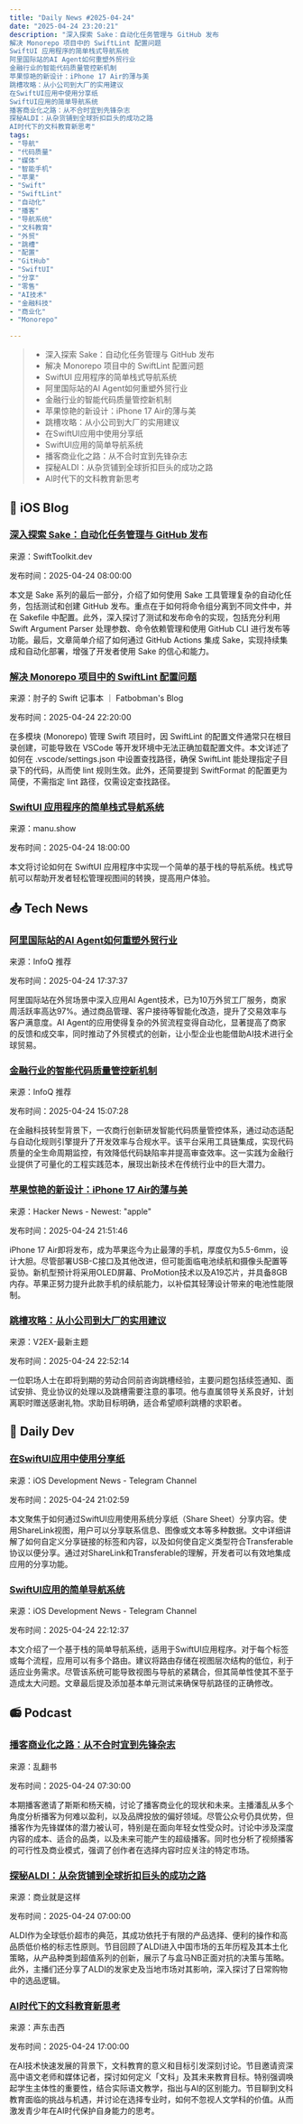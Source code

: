 ```yaml
---
title: "Daily News #2025-04-24"
date: "2025-04-24 23:20:21"
description: "深入探索 Sake：自动化任务管理与 GitHub 发布
解决 Monorepo 项目中的 SwiftLint 配置问题
SwiftUI 应用程序的简单栈式导航系统
阿里国际站的AI Agent如何重塑外贸行业
金融行业的智能代码质量管控新机制
苹果惊艳的新设计：iPhone 17 Air的薄与美
跳槽攻略：从小公司到大厂的实用建议
在SwiftUI应用中使用分享纸
SwiftUI应用的简单导航系统
播客商业化之路：从不合时宜到先锋杂志
探秘ALDI：从杂货铺到全球折扣巨头的成功之路
AI时代下的文科教育新思考"
tags: 
- "导航"
- "代码质量"
- "媒体"
- "智能手机"
- "苹果"
- "Swift"
- "SwiftLint"
- "自动化"
- "播客"
- "导航系统"
- "文科教育"
- "外贸"
- "跳槽"
- "配置"
- "GitHub"
- "SwiftUI"
- "分享"
- "零售"
- "AI技术"
- "金融科技"
- "商业化"
- "Monorepo"

---
```


> - 深入探索 Sake：自动化任务管理与 GitHub 发布
> - 解决 Monorepo 项目中的 SwiftLint 配置问题
> - SwiftUI 应用程序的简单栈式导航系统
> - 阿里国际站的AI Agent如何重塑外贸行业
> - 金融行业的智能代码质量管控新机制
> - 苹果惊艳的新设计：iPhone 17 Air的薄与美
> - 跳槽攻略：从小公司到大厂的实用建议
> - 在SwiftUI应用中使用分享纸
> - SwiftUI应用的简单导航系统
> - 播客商业化之路：从不合时宜到先锋杂志
> - 探秘ALDI：从杂货铺到全球折扣巨头的成功之路
> - AI时代下的文科教育新思考

## 🍎 iOS Blog

### [深入探索 Sake：自动化任务管理与 GitHub 发布](https://swifttoolkit.dev/posts/sake-2)

来源：SwiftToolkit.dev

发布时间：2025-04-24 08:00:00

本文是 Sake 系列的最后一部分，介绍了如何使用 Sake 工具管理复杂的自动化任务，包括测试和创建 GitHub 发布。重点在于如何将命令组分离到不同文件中，并在 Sakefile 中配置。此外，深入探讨了测试和发布命令的实现，包括充分利用 Swift Argument Parser 处理参数、命令依赖管理和使用 GitHub CLI 进行发布等功能。最后，文章简单介绍了如何通过 GitHub Actions 集成 Sake，实现持续集成和自动化部署，增强了开发者使用 Sake 的信心和能力。

### [解决 Monorepo 项目中的 SwiftLint 配置问题](https://fatbobman.com/zh/snippet/fixing-swiftlint-configuration-not-working-in-monorepo-projects/)

来源：肘子的 Swift 记事本 ｜ Fatbobman's Blog

发布时间：2025-04-24 22:20:00

在多模块 (Monorepo) 管理 Swift 项目时，因 SwiftLint 的配置文件通常只在根目录创建，可能导致在 VSCode 等开发环境中无法正确加载配置文件。本文详述了如何在 .vscode/settings.json 中设置查找路径，确保 SwiftLint 能处理指定子目录下的代码，从而使 lint 规则生效。此外，还简要提到 SwiftFormat 的配置更为简便，不需指定 lint 路径，仅需设定查找路径。

### [SwiftUI 应用程序的简单栈式导航系统](https://manu.show/2025-04-24-ep84-navigation-router/)

来源：manu.show

发布时间：2025-04-24 18:00:00

本文将讨论如何在 SwiftUI 应用程序中实现一个简单的基于栈的导航系统。栈式导航可以帮助开发者轻松管理视图间的转换，提高用户体验。

## 📥 Tech News

### [阿里国际站的AI Agent如何重塑外贸行业](https://www.infoq.cn/article/y6D5sKhkLClb52euoIu3)

来源：InfoQ 推荐

发布时间：2025-04-24 17:37:37

阿里国际站在外贸场景中深入应用AI Agent技术，已为10万外贸工厂服务，商家周活跃率高达97%。通过商品管理、客户接待等智能化改造，提升了交易效率与客户满意度。AI Agent的应用使得复杂的外贸流程变得自动化，显著提高了商家的反馈和成交率，同时推动了外贸模式的创新，让小型企业也能借助AI技术进行全球贸易。

### [金融行业的智能代码质量管控新机制](https://www.infoq.cn/article/7VO3BNiw3mLjvUp4ZPUq)

来源：InfoQ 推荐

发布时间：2025-04-24 15:07:28

在金融科技转型背景下，一农商行创新研发智能代码质量管控体系，通过动态适配与自动化规则引擎提升了开发效率与合规水平。该平台采用工具链集成，实现代码质量的全生命周期监控，有效降低代码缺陷率并提高审查效率。这一实践为金融行业提供了可量化的工程实践范本，展现出新技术在传统行业中的巨大潜力。

### [苹果惊艳的新设计：iPhone 17 Air的薄与美](https://bgr.com/tech/heres-a-new-look-at-apples-unbelievably-thin-iphone-17-air/)

来源：Hacker News - Newest: "apple"

发布时间：2025-04-24 21:51:46

iPhone 17 Air即将发布，成为苹果迄今为止最薄的手机，厚度仅为5.5-6mm，设计大胆。尽管部署USB-C接口及其他改进，但可能面临电池续航和摄像头配置等妥协。新机型预计将采用OLED屏幕、ProMotion技术以及A19芯片，并具备8GB内存。苹果正努力提升此款手机的续航能力，以补偿其轻薄设计带来的电池性能限制。

### [跳槽攻略：从小公司到大厂的实用建议](https://www.v2ex.com/t/1127901)

来源：V2EX-最新主题

发布时间：2025-04-24 22:52:14

一位职场人士在即将到期的劳动合同前咨询跳槽经验，主要问题包括续签通知、面试安排、竞业协议的处理以及跳槽需要注意的事项。他与直属领导关系良好，计划离职时赠送感谢礼物。求助目标明确，适合希望顺利跳槽的求职者。

## 💾 Daily Dev

### [在SwiftUI应用中使用分享纸](https://www.createwithswift.com/using-the-share-sheet-to-share-content-in-a-swiftui-app/)

来源：iOS Development News - Telegram Channel

发布时间：2025-04-24 21:02:59

本文聚焦于如何通过SwiftUI应用使用系统分享纸（Share Sheet）分享内容。使用ShareLink视图，用户可以分享联系信息、图像或文本等多种数据。文中详细讲解了如何自定义分享链接的标签和内容，以及如何使自定义类型符合Transferable协议以便分享。通过对ShareLink和Transferable的理解，开发者可以有效地集成应用的分享功能。

### [SwiftUI应用的简单导航系统](https://manu.show/2025-04-24-ep84-navigation-router/)

来源：iOS Development News - Telegram Channel

发布时间：2025-04-24 22:12:37

本文介绍了一个基于栈的简单导航系统，适用于SwiftUI应用程序。对于每个标签或每个流程，应用可以有多个路由。建议将路由存储在视图层次结构的低位，利于适应业务需求。尽管该系统可能导致视图与导航的紧耦合，但其简单性使其不至于造成太大问题。文章最后提及添加基本单元测试来确保导航路径的正确修改。

## 📻 Podcast

### [播客商业化之路：从不合时宜到先锋杂志](https://www.xiaoyuzhoufm.com/episode/680916a18aed253fa322781a)

来源：乱翻书

发布时间：2025-04-24 07:30:00

本期播客邀请了斯斯和杨天楠，讨论了播客商业化的现状和未来。主播潘乱从多个角度分析播客为何难以盈利，以及品牌投放的偏好领域。尽管公众号仍具优势，但播客作为先锋媒体的潜力被认可，特别是在面向年轻女性受众时。讨论中涉及深度内容的成本、适合的品类，以及未来可能产生的超级播客。同时也分析了视频播客的可行性及商业模式，强调了创作者在选择内容时应关注的特定市场。

### [探秘ALDI：从杂货铺到全球折扣巨头的成功之路](https://www.xiaoyuzhoufm.com/episode/680904647a449ae8584c7709)

来源：商业就是这样

发布时间：2025-04-24 07:00:00

ALDI作为全球低价超市的典范，其成功依托于有限的产品选择、便利的操作和高品质低价格的标志性原则。节目回顾了ALDI进入中国市场的五年历程及其本土化策略，从产品种类到超值系列的创新，展示了与盒马NB正面对抗的决策与策略。此外，主播们还分享了ALDI的发家史及当地市场对其影响，深入探讨了日常购物中的选品逻辑。

### [AI时代下的文科教育新思考](https://www.xiaoyuzhoufm.com/episode/6809fe9b5fd1a8497bf93f53)

来源：声东击西

发布时间：2025-04-24 17:00:00

在AI技术快速发展的背景下，文科教育的意义和目标引发深刻讨论。节目邀请资深高中语文老师和媒体记者，探讨如何定义「文科」及其未来教育目标。特别强调唤起学生主体性的重要性，结合实际语文教学，指出与AI的区别能力。节目聊到文科教育面临的挑战与机遇，并讨论在选择专业时，如何不忽视人文学科的价值。从而激发青少年在AI时代保护自身能力的思考。
